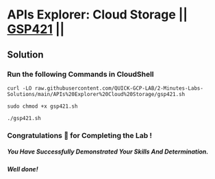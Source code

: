 # APIs Explorer: Cloud Storage || [GSP421](https://www.cloudskillsboost.google/focuses/3632?parent=catalog) ||

## Solution 

### Run the following Commands in CloudShell

```
curl -LO raw.githubusercontent.com/QUICK-GCP-LAB/2-Minutes-Labs-Solutions/main/APIs%20Explorer%20Cloud%20Storage/gsp421.sh

sudo chmod +x gsp421.sh

./gsp421.sh
```

### Congratulations 🎉 for Completing the Lab !

##### *You Have Successfully Demonstrated Your Skills And Determination.*

#### *Well done!*
